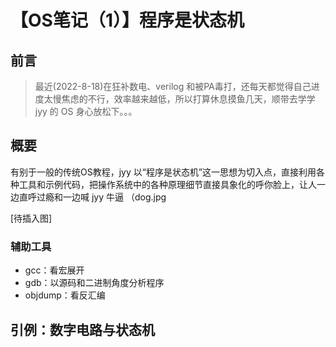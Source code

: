 # 【OS笔记（1）】程序是状态机

## 前言

> 最近(2022-8-18)在狂补数电、verilog 和被PA毒打，还每天都觉得自己进度太慢焦虑的不行，效率越来越低，所以打算休息摸鱼几天，顺带去学学 jyy 的 OS 身心放松下。。。

## 概要

有别于一般的传统OS教程，jyy 以“程序是状态机”这一思想为切入点，直接利用各种工具和示例代码，把操作系统中的各种原理细节直接具象化的呼你脸上，让人一边直呼过瘾和一边喊 jyy 牛逼 （dog.jpg

[待插入图]

### 辅助工具

- gcc：看宏展开
- gdb：以源码和二进制角度分析程序
- objdump：看反汇编



## 引例：数字电路与状态机





